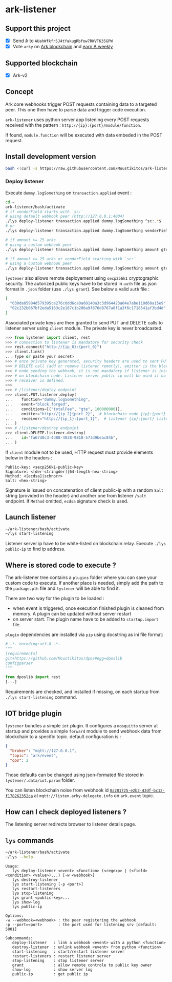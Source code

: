 # ark-listener

## Support this project

  * [X] Send &#1126; to `AUahWfkfr5J4tYakugRbfow7RWVTK35GPW`
  * [X] Vote `arky` on [Ark blockchain](https://explorer.ark.io) and [earn &#1126; weekly](http://dpos.arky-delegate.info/arky)

## Supported blockchain

  * [X] Ark-v2

## Concept

Ark core webhooks trigger POST requests containing data to a targeted peer. This one then have to parse data and trigger code execution.

`ark-listener` uses python server app listening every POST requests received with the pattern : `http://{ip}:{port}/module/function`.

If found, `module.function` will be executed with data embeded in the POST request.

## Install development version

```bash
bash <(curl -s https://raw.githubusercontent.com/Moustikitos/ark-listener/master/bash/lys-install.sh)
```

### Deploy listener

Execute `dummy.logSomething` on `transaction.applied` event :

```bash
cd ~
ark-listener/bash/activate
# if vendorField starts with `sc:`
# using default webhook peer (http://127.0.0.1:4004)
./lys deploy-listener transaction.applied dummy.logSomething ^sc:.*$
# or
./lys deploy-listener transaction.applied dummy.logSomething vendorField regexp ^sc:.*$

# if amount >= 25 arks
# using a custom webhook peer
./lys deploy-listener transaction.applied dummy.logSomething amount gte 2500000000 -w http://dpos.arky-delegate.info:4004

# if amount >= 25 arks or vendorField starting with `sc:`
# using a custom webhook peer
./lys deploy-listener transaction.applied dummy.logSomething amount gte 2500000000 vendorField regexp ^sc:.*$ -w http://dpos.arky-delegate.info:4004
```

`lystener` also allows remote deployement using `secp256k1` cryptographic security. The autorized public keys have to be stored in `auth` file as json format in `.json` folder (use `./lys grant`). See below a valid `auth` file :

```json
[
  "030da05984d579395ce276c0dd6ca0a60140a3c3d964423a04e7abe110d60a15e9",
  "02c232b067bf2eda5163c2e187c1b206a9f876d8767a0f1a3f6c1718541af3bd4d"
]
```

Associated private keys are then granted to send PUT and DELETE calls to listener server using `client` module. The private key is never broadcasted.

```python
>>> from lystener import client, rest
>>> # connection to listener is mandatory for security check
>>> rest.connect("http://{ip_0}:{port_0}")
>>> client.link()
... Type or paste your secret>
>>> # once private key generated, security headers are used to sent PUT or
>>> # DELETE call (add or remove listener remotly), emitter is the blockchain
>>> # node sending the webhook, it is not mandatory if listener is installed 
>>> # on blockchain node. Listener server public ip will be used if no
>>> # receiver is defined.
>>>
>>> # /listener/deploy endpoint
>>> client.PUT.listener.deploy(
...    function="dummy.logSomething",
...    event="block.forged",
...    conditions=[("totalFee", "gte", 100000000)],
...    emitter="http://{ip_2}{port_2}",  # blockchain node {ip}:{port}
...    receiver="http://{ip_1}:{port_1}",  # listener {ip}:{port} listening 
... )
>>> # /listener/destroy endpoint
>>> client.DELETE.listener.destroy(
...    id="fa67d0c3-4d88-4038-9818-573d9beac84b",
... )
```

If `client` module not to be used, HTTP request must provide elements below in the headers :

```raw
Public-key: <secp256k1-public-key>
Signature: <[der-stringder]|64-length-hex-string>
Method: <[ecdsa]|schnorr>
Salt: <hex-string>
```

Signature is issued on concatenation of client public-ip with a random `Salt` string (provided in the header) and another one from listener `/salt` endpoint. If `Method` omitted, `ecdsa` signature check is used.

## Launch listener

```bash
~/ark-listener/bash/activate
~/lys start-listening
```

Listener server ip have to be white-listed on blockchain relay. Execute `./lys public-ip` to find ip address.

## Where is stored code to execute ?

The ark-listener tree contains a `plugins` folder where you can save your custom code to execute. If another place is needed, simply add the path to the `package.pth` file and `lystener` will be able to find it.

There are two way for the plugin to be loaded :
  * when event is triggered, once execution finished plugin is cleaned from memory. A plugin can be updated without server restart
  * on server start. The plugin name have to be added to `startup.import` file.

`plugin` dependencies are installed via `pip` using docstring as ini file format:

```python
# -*- encoding:utf-8 -*-
"""
[requirements]
git+https://github.com/Moustikitos/dpos#egg=dposlib
configparser
"""

from dposlib import rest
[...]
```

Requirements are checked, and installed if missing, on each startup from `./lys start-listening` command.

## IOT bridge plugin

`lystener` bundles a simple `iot` plugin. It configures a `mosquitto` server at startup and provides a simple `forward` module to send webhook data from blockchain to a specific topic. default configuration is :

```json
{
  "broker": "mqtt://127.0.0.1",
  "topic": "ark/event",
  "qos": 2
}
```

Those defaults can be changed using json-formated file stored in `lystener/.data/iot.param` folder.

You can listen blockchain noise from webhook id [`8a281725-e2b2-43df-bc12-f178262352ca`](http://listen.arky-delegate.info) at `mqtt://listen.arky-delegate.info` on `ark.event` topic. 

## How can I check deployed listeners ?

The listening server redirects browser to listener details page.

## `lys` commands

```bash
~/ark-listener/bash/activate
~/lys --help
```

```
Usage:
   lys deploy-listener <event> <function> (<regexp> | (<field> <condition> <value>)...) [-w <webhook>]
   lys destroy-listener
   lys start-listening [-p <port>]
   lys restart-listeners
   lys stop-listening
   lys grant <public-key>...
   lys show-log
   lys public-ip

Options:
-w --webhook=<webhook> : the peer registering the webhook
-p --port=<port>       : the port used for listening srv [default: 5001]

Subcommands:
   deploy-listener   : link a webhook <event> with a python <function>
   destroy-listener  : unlink webhook <event> from python <function>
   start-listening   : start/restart listener server
   restart-listeners : restart listener server
   stop-listening    : stop listener server
   grant             : allow remote controle to public key owner
   show-log          : show server log
   public-ip         : get public ip
```
